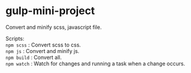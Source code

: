 # gulp-mini-project
Convert and minify scss, javascript file.<br />

Scripts:<br />
`npm scss` : Convert scss to css.<br />
`npm js` : Convert and minify js.<br />
`npm build` : Convert all.<br />
`npm watch` : Watch for changes and running a task when a change occurs.
